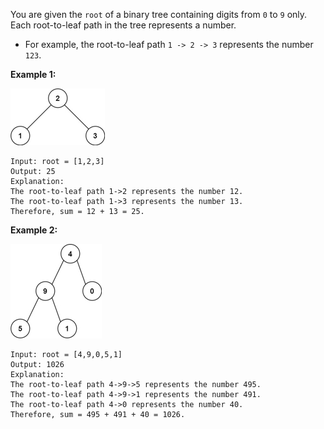 You are given the `root` of a binary tree containing digits from `0` to `9` only. 	Each root-to-leaf path in the tree represents a number.

- For example, the root-to-leaf path `1 -> 2 -> 3` represents the number `123`.

**Example 1:**

![image](../problems/images/tree1.jpg)

```
Input: root = [1,2,3]
Output: 25
Explanation:
The root-to-leaf path 1->2 represents the number 12.
The root-to-leaf path 1->3 represents the number 13.
Therefore, sum = 12 + 13 = 25.
```

**Example 2:**

![btree](../problems/images/num2tree.jpg)

```
Input: root = [4,9,0,5,1]
Output: 1026
Explanation:
The root-to-leaf path 4->9->5 represents the number 495.
The root-to-leaf path 4->9->1 represents the number 491.
The root-to-leaf path 4->0 represents the number 40.
Therefore, sum = 495 + 491 + 40 = 1026.
```

